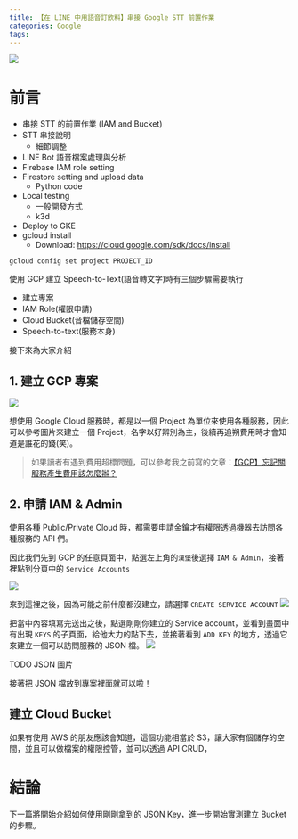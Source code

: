 ```yaml
---
title: 【在 LINE 中用語音訂飲料】串接 Google STT 前置作業
categories: Google
tags:
---
```



![](https://nijialin.com/images/2022/)

# 前言


- 串接 STT 的前置作業 (IAM and Bucket)
- STT 串接說明
  - 細節調整
- LINE Bot 語音檔案處理與分析
- Firebase IAM role setting
- Firestore setting and upload data
  - Python code
- Local testing
  - 一般開發方式
  - k3d
- Deploy to GKE
- gcloud install
  - Download: https://cloud.google.com/sdk/docs/install

```
gcloud config set project PROJECT_ID
```

<!-- more -->

使用 GCP 建立 Speech-to-Text(語音轉文字)時有三個步驟需要執行

- 建立專案
- IAM Role(權限申請)
- Cloud Bucket(音檔儲存空間)
- Speech-to-text(服務本身)

接下來為大家介紹

## 1. 建立 GCP 專案

![](https://nijialin.com/images/2022/speech-1/create-project.png)

想使用 Google Cloud 服務時，都是以一個 Project 為單位來使用各種服務，因此可以參考圖片來建立一個 Project，名字以好辨別為主，後續再追朔費用時才會知道是誰花的錢(笑)。

> 如果讀者有遇到費用超標問題，可以參考我之前寫的文章：[【GCP】忘記關服務產生費用該怎麼辦？](https://nijialin.com/2020/08/17/gcp-billing-support/)

## 2. 申請 IAM & Admin

使用各種 Public/Private Cloud 時，都需要申請金鑰才有權限透過機器去訪問各種服務的 API 們。

因此我們先到 GCP 的任意頁面中，點選左上角的`漢堡`後選擇 `IAM & Admin`，接著裡點到分頁中的 `Service Accounts`

![](https://nijialin.com/images/2022/speech-1/iam1.png)

來到這裡之後，因為可能之前什麼都沒建立，請選擇 `CREATE SERVICE ACCOUNT`
![](https://nijialin.com/images/2022/speech-1/iam2.png)

把當中內容填寫完送出之後，點選剛剛你建立的 Service account，並看到畫面中有出現 `KEYS` 的子頁面，給他大力的點下去，並接著看到 `ADD KEY` 的地方，透過它來建立一個可以訪問服務的 JSON 檔。
![](https://nijialin.com/images/2022/speech-1/role.png)


TODO JSON 圖片

接著把 JSON 檔放到專案裡面就可以啦！

## 建立 Cloud Bucket
如果有使用 AWS 的朋友應該會知道，這個功能相當於 S3，讓大家有個儲存的空間，並且可以做檔案的權限控管，並可以透過 API CRUD，

# 結論

下一篇將開始介紹如何使用剛剛拿到的 JSON Key，進一步開始實測建立 Bucket 的步驟。